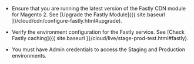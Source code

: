 -  Ensure that you are running the latest version of the Fastly CDN module for Magento 2. See [Upgrade the Fastly Module]({{ site.baseurl }}/cloud/cdn/configure-fastly.html#upgrade).

-  Verify the environment configuration for the Fastly service. See [Check Fastly caching]({{ site.baseurl }}/cloud/live/stage-prod-test.html#fastly).

-  You must have Admin credentials to access the Staging and Production environments.